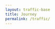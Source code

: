 ```yaml
---
layout: traffic-base
title: Journey
permalink: /traffic/
---
```

<div id="slider"></div>
<div id="pen">
  <div class="avatar">
  </div>
</div>
